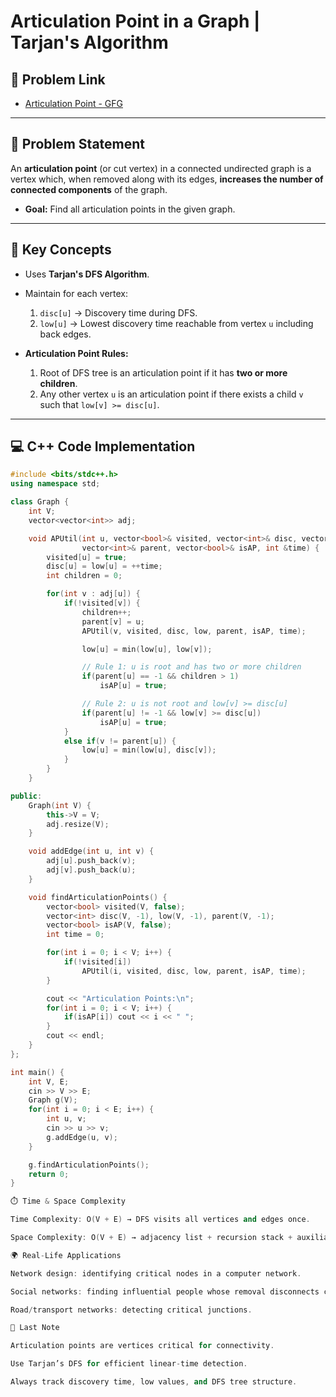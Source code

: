 # Articulation Point in a Graph | Tarjan's Algorithm

## 📌 Problem Link
- [Articulation Point - GFG](https://www.geeksforgeeks.org/problem...)

---

## 📖 Problem Statement
An **articulation point** (or cut vertex) in a connected undirected graph is a vertex which, when removed along with its edges, **increases the number of connected components** of the graph.

- **Goal:** Find all articulation points in the given graph.

---

## 🧠 Key Concepts
- Uses **Tarjan's DFS Algorithm**.  
- Maintain for each vertex:
  1. `disc[u]` → Discovery time during DFS.  
  2. `low[u]` → Lowest discovery time reachable from vertex `u` including back edges.  

- **Articulation Point Rules:**
  1. Root of DFS tree is an articulation point if it has **two or more children**.  
  2. Any other vertex `u` is an articulation point if there exists a child `v` such that `low[v] >= disc[u]`.

---

## 💻 C++ Code Implementation

```cpp
#include <bits/stdc++.h>
using namespace std;

class Graph {
    int V;
    vector<vector<int>> adj;

    void APUtil(int u, vector<bool>& visited, vector<int>& disc, vector<int>& low,
                vector<int>& parent, vector<bool>& isAP, int &time) {
        visited[u] = true;
        disc[u] = low[u] = ++time;
        int children = 0;

        for(int v : adj[u]) {
            if(!visited[v]) {
                children++;
                parent[v] = u;
                APUtil(v, visited, disc, low, parent, isAP, time);

                low[u] = min(low[u], low[v]);

                // Rule 1: u is root and has two or more children
                if(parent[u] == -1 && children > 1)
                    isAP[u] = true;

                // Rule 2: u is not root and low[v] >= disc[u]
                if(parent[u] != -1 && low[v] >= disc[u])
                    isAP[u] = true;
            }
            else if(v != parent[u]) {
                low[u] = min(low[u], disc[v]);
            }
        }
    }

public:
    Graph(int V) {
        this->V = V;
        adj.resize(V);
    }

    void addEdge(int u, int v) {
        adj[u].push_back(v);
        adj[v].push_back(u);
    }

    void findArticulationPoints() {
        vector<bool> visited(V, false);
        vector<int> disc(V, -1), low(V, -1), parent(V, -1);
        vector<bool> isAP(V, false);
        int time = 0;

        for(int i = 0; i < V; i++) {
            if(!visited[i])
                APUtil(i, visited, disc, low, parent, isAP, time);
        }

        cout << "Articulation Points:\n";
        for(int i = 0; i < V; i++) {
            if(isAP[i]) cout << i << " ";
        }
        cout << endl;
    }
};

int main() {
    int V, E;
    cin >> V >> E;
    Graph g(V);
    for(int i = 0; i < E; i++) {
        int u, v;
        cin >> u >> v;
        g.addEdge(u, v);
    }

    g.findArticulationPoints();
    return 0;
}

⏱️ Time & Space Complexity

Time Complexity: O(V + E) → DFS visits all vertices and edges once.

Space Complexity: O(V + E) → adjacency list + recursion stack + auxiliary arrays.

🌍 Real-Life Applications

Network design: identifying critical nodes in a computer network.

Social networks: finding influential people whose removal disconnects communities.

Road/transport networks: detecting critical junctions.

📌 Last Note

Articulation points are vertices critical for connectivity.

Use Tarjan’s DFS for efficient linear-time detection.

Always track discovery time, low values, and DFS tree structure.
